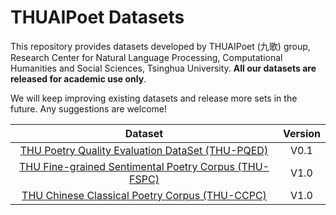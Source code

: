 THUAIPoet Datasets
==========
This repository provides datasets developed by THUAIPoet (九歌) group, Research Center for Natural Language Processing, Computational Humanities and Social Sciences, Tsinghua University. **All our datasets are released for academic use only**.

We will keep improving existing datasets and release more sets in the future. Any suggestions are welcome!

| Dataset | Version |
|:---:|:---:|
| [THU Poetry Quality Evaluation DataSet (THU-PQED)](PQED/) | V0.1 |
| [THU Fine-grained Sentimental Poetry Corpus (THU-FSPC)](FSPC/) | V1.0 |
| [THU Chinese Classical Poetry Corpus (THU-CCPC)](CCPC/) | V1.0 |